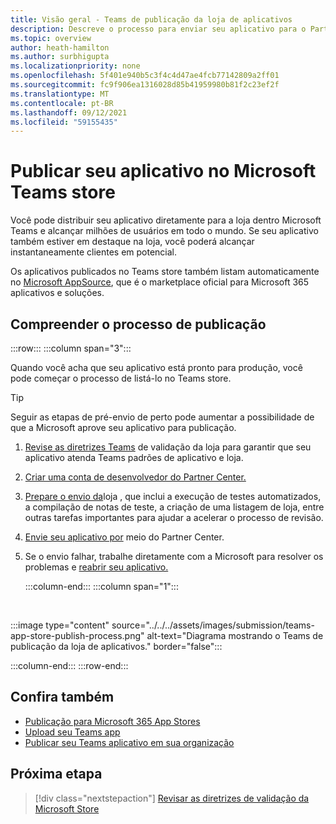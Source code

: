 ```yaml
---
title: Visão geral - Teams de publicação da loja de aplicativos
description: Descreve o processo para enviar seu aplicativo para o Partner Center e publicá-lo no Microsoft Teams store (e AppSource).
ms.topic: overview
author: heath-hamilton
ms.author: surbhigupta
ms.localizationpriority: none
ms.openlocfilehash: 5f401e940b5c3f4c4d47ae4fcb77142809a2ff01
ms.sourcegitcommit: fc9f906ea1316028d85b41959980b81f2c23ef2f
ms.translationtype: MT
ms.contentlocale: pt-BR
ms.lasthandoff: 09/12/2021
ms.locfileid: "59155435"
---
```

# <a name="publish-your-app-to-the-microsoft-teams-store"></a>Publicar seu aplicativo no Microsoft Teams store

Você pode distribuir seu aplicativo diretamente para a loja dentro Microsoft Teams e alcançar milhões de usuários em todo o mundo. Se seu aplicativo também estiver em destaque na loja, você poderá alcançar instantaneamente clientes em potencial.

Os aplicativos publicados no Teams store também listam automaticamente no [Microsoft AppSource](https://appsource.microsoft.com), que é o marketplace oficial para Microsoft 365 aplicativos e soluções.

## <a name="understand-the-publishing-process"></a>Compreender o processo de publicação

:::row:::
   :::column span="3":::

Quando você acha que seu aplicativo está pronto para produção, você pode começar o processo de listá-lo no Teams store.

> [!TIP]
> Seguir as etapas de pré-envio de perto pode aumentar a possibilidade de que a Microsoft aprove seu aplicativo para publicação.

1. [Revise as diretrizes Teams](~/concepts/deploy-and-publish/appsource/prepare/teams-store-validation-guidelines.md) de validação da loja para garantir que seu aplicativo atenda Teams padrões de aplicativo e loja.
1. [Criar uma conta de desenvolvedor do Partner Center.](~/concepts/deploy-and-publish/appsource/prepare/create-partner-center-dev-account.md)
1. [Prepare o envio da](~/concepts/deploy-and-publish/appsource/prepare/submission-checklist.md)loja , que inclui a execução de testes automatizados, a compilação de notas de teste, a criação de uma listagem de loja, entre outras tarefas importantes para ajudar a acelerar o processo de revisão.
1. [Envie seu aplicativo por](/office/dev/store/add-in-submission-guide) meio do Partner Center.
1. Se o envio falhar, trabalhe diretamente com a Microsoft para resolver os problemas e [reabrir seu aplicativo.](~/concepts/deploy-and-publish/appsource/resolve-submission-issues.md)

   :::column-end:::
   :::column span="1":::

<br>

:::image type="content" source="../../../assets/images/submission/teams-app-store-publish-process.png" alt-text="Diagrama mostrando o Teams de publicação da loja de aplicativos." border="false":::

   :::column-end:::
:::row-end:::

## <a name="see-also"></a>Confira também

* [Publicação para Microsoft 365 App Stores](/office/dev/store/)
* [Upload seu Teams app](~/concepts/deploy-and-publish/apps-upload.md)
* [Publicar seu Teams aplicativo em sua organização](/MicrosoftTeams/tenant-apps-catalog-teams?toc=/microsoftteams/platform/toc.json&bc=/MicrosoftTeams/breadcrumb/toc.json)

## <a name="next-step"></a>Próxima etapa

> [!div class="nextstepaction"]
> [Revisar as diretrizes de validação da Microsoft Store ](~/concepts/deploy-and-publish/appsource/prepare/teams-store-validation-guidelines.md)
